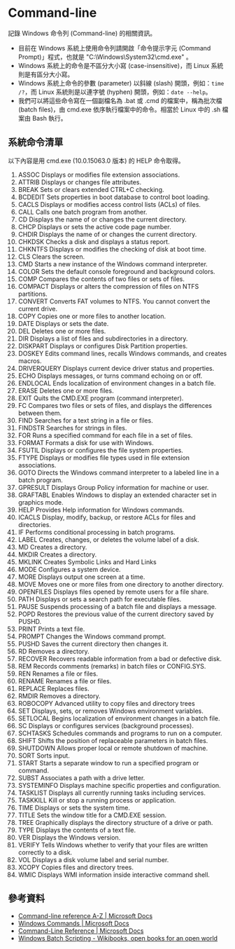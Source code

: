 # Command-line

記錄 Windows 命令列 (Command-line) 的相關資訊。

* 目前在 Windows 系統上使用命令列請開啟「命令提示字元 (Command Prompt)」程式，也就是 "C:\Windows\System32\cmd.exe" 。
* Windows 系統上的命令是不區分大小寫 (case-insensitive)，而 Linux 系統則是有區分大小寫。
* Windows 系統上命令的參數 (parameter) 以斜線 (slash) 開頭，例如：`time /?`，而 Linux 系統則是以連字號 (hyphen) 開頭，例如：`date --help`。
* 我們可以將這些命令寫在一個副檔名為 .bat 或 .cmd 的檔案中，稱為批次檔 (batch files)，由 cmd.exe 依序執行檔案中的命令。相當於 Linux 中的 .sh 檔案由 Bash 執行。

## 系統命令清單

以下內容是用 cmd.exe (10.0.15063.0 版本) 的 HELP 命令取得。

 1. ASSOC          Displays or modifies file extension associations.
 2. ATTRIB         Displays or changes file attributes.
 3. BREAK          Sets or clears extended CTRL+C checking.
 4. BCDEDIT        Sets properties in boot database to control boot loading.
 5. CACLS          Displays or modifies access control lists (ACLs) of files.
 6. CALL           Calls one batch program from another.
 7. CD             Displays the name of or changes the current directory.
 8. CHCP           Displays or sets the active code page number.
 9. CHDIR          Displays the name of or changes the current directory.
10. CHKDSK         Checks a disk and displays a status report.
11. CHKNTFS        Displays or modifies the checking of disk at boot time.
12. CLS            Clears the screen.
13. CMD            Starts a new instance of the Windows command interpreter.
14. COLOR          Sets the default console foreground and background colors.
15. COMP           Compares the contents of two files or sets of files.
16. COMPACT        Displays or alters the compression of files on NTFS partitions.
17. CONVERT        Converts FAT volumes to NTFS.  You cannot convert the current drive.
18. COPY           Copies one or more files to another location.
19. DATE           Displays or sets the date.
20. DEL            Deletes one or more files.
21. DIR            Displays a list of files and subdirectories in a directory.
22. DISKPART       Displays or configures Disk Partition properties.
23. DOSKEY         Edits command lines, recalls Windows commands, and creates macros.
24. DRIVERQUERY    Displays current device driver status and properties.
25. ECHO           Displays messages, or turns command echoing on or off.
26. ENDLOCAL       Ends localization of environment changes in a batch file.
27. ERASE          Deletes one or more files.
28. EXIT           Quits the CMD.EXE program (command interpreter).
29. FC             Compares two files or sets of files, and displays the differences between them.
30. FIND           Searches for a text string in a file or files.
31. FINDSTR        Searches for strings in files.
32. FOR            Runs a specified command for each file in a set of files.
33. FORMAT         Formats a disk for use with Windows.
34. FSUTIL         Displays or configures the file system properties.
35. FTYPE          Displays or modifies file types used in file extension associations.
36. GOTO           Directs the Windows command interpreter to a labeled line in a batch program.
37. GPRESULT       Displays Group Policy information for machine or user.
38. GRAFTABL       Enables Windows to display an extended character set in graphics mode.
39. HELP           Provides Help information for Windows commands.
40. ICACLS         Display, modify, backup, or restore ACLs for files and directories.
41. IF             Performs conditional processing in batch programs.
42. LABEL          Creates, changes, or deletes the volume label of a disk.
43. MD             Creates a directory.
44. MKDIR          Creates a directory.
45. MKLINK         Creates Symbolic Links and Hard Links
46. MODE           Configures a system device.
47. MORE           Displays output one screen at a time.
48. MOVE           Moves one or more files from one directory to another directory.
49. OPENFILES      Displays files opened by remote users for a file share.
50. PATH           Displays or sets a search path for executable files.
51. PAUSE          Suspends processing of a batch file and displays a message.
52. POPD           Restores the previous value of the current directory saved by PUSHD.
53. PRINT          Prints a text file.
54. PROMPT         Changes the Windows command prompt.
55. PUSHD          Saves the current directory then changes it.
56. RD             Removes a directory.
57. RECOVER        Recovers readable information from a bad or defective disk.
58. REM            Records comments (remarks) in batch files or CONFIG.SYS.
59. REN            Renames a file or files.
60. RENAME         Renames a file or files.
61. REPLACE        Replaces files.
62. RMDIR          Removes a directory.
63. ROBOCOPY       Advanced utility to copy files and directory trees
64. SET            Displays, sets, or removes Windows environment variables.
65. SETLOCAL       Begins localization of environment changes in a batch file.
66. SC             Displays or configures services (background processes).
67. SCHTASKS       Schedules commands and programs to run on a computer.
68. SHIFT          Shifts the position of replaceable parameters in batch files.
69. SHUTDOWN       Allows proper local or remote shutdown of machine.
70. SORT           Sorts input.
71. START          Starts a separate window to run a specified program or command.
72. SUBST          Associates a path with a drive letter.
73. SYSTEMINFO     Displays machine specific properties and configuration.
74. TASKLIST       Displays all currently running tasks including services.
75. TASKKILL       Kill or stop a running process or application.
76. TIME           Displays or sets the system time.
77. TITLE          Sets the window title for a CMD.EXE session.
78. TREE           Graphically displays the directory structure of a drive or path.
79. TYPE           Displays the contents of a text file.
80. VER            Displays the Windows version.
81. VERIFY         Tells Windows whether to verify that your files are written correctly to a disk.
82. VOL            Displays a disk volume label and serial number.
83. XCOPY          Copies files and directory trees.
84. WMIC           Displays WMI information inside interactive command shell.

## 參考資料

* [Command-line reference A-Z | Microsoft Docs](https://docs.microsoft.com/en-us/previous-versions/windows/it-pro/windows-xp/bb490890(v=technet.10))
* [Windows Commands | Microsoft Docs](https://docs.microsoft.com/en-us/windows-server/administration/windows-commands/windows-commands)
* [Command-Line Reference | Microsoft Docs](https://docs.microsoft.com/en-us/previous-versions/windows/it-pro/windows-server-2012-R2-and-2012/cc754340(v=ws.11))
* [Windows Batch Scripting - Wikibooks, open books for an open world](https://en.wikibooks.org/wiki/Windows_Batch_Scripting)
